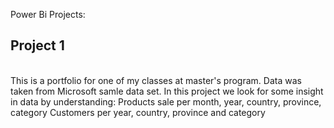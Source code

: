 Power Bi Projects:<br>

<H2>Project 1</H2><br>
This is a portfolio for one of my classes at master's program.
Data was taken from Microsoft samle data set.
In this project we look for some insight in data by understanding:
Products sale per month, year, country, province, category
Customers per year, country, province and category

